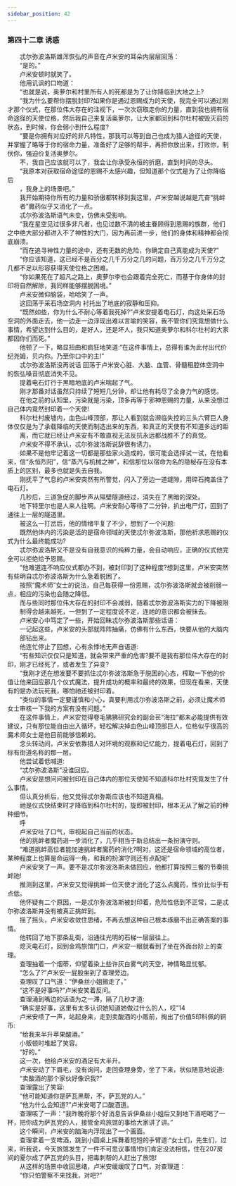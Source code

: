 ```yaml
---
sidebar_position: 42
---
```

### 第四十二章 诱惑  


　　忒尔弥波洛斯雄浑恢弘的声音在卢米安的耳朵内层层回荡：  
　　“是的。”  
　　卢米安顿时就笑了。  
　　他用讥讽的口吻道：  
　　“也就是说，奥萝尔和村里所有人的死都是为了让你降临到大地之上?  
　　“我为什么要帮你摆脱封印?如果你是通过恩赐成为的天使，我完全可以通过刚才那个仪式，在那位伟大存在的注视下，一次次窃取走你的力量，直到我也拥有宿命途径的天使位格，然后我自己来复活奥萝尔，让大家都回到科尔杜村被毁灭前的状态，到时候，你会弱小到什么程度?  
　　“要是你拥有对应好的非凡特性，那我可以等到自己也成为猎人途径的天使，并掌握了略等于你的宿命力量，准备好了足够的帮手，再把你放出来，打败你，制伏你，强迫价复活奥萝尔。  
　　不，我自己应该就可以了，我会让你承受永恒的折磨，直到时间的尽头。  
　　“我原本对获取宿命途径的恩赐不太感兴趣，但知道那个仪式是为了让你降临后  
　　，我身上的场景吧。”  
　　我开始期待你所有的力量和骄傲都转移到我这里，卢米安越说越是亢奋“挑衅  
　　者”魔药似乎又消化了一点。  
　　忒尔弥波洛斯语气未变，仿佛未受影响。  
　　“我在星空见过很多非凡者，也见过数不清的被主眷顾得到恩赐的族群，他们之中绝大部分都进入不了神性的大门，因为再前进一步，他们的身体和精神都会彻底崩溃。  
　　“而在追寻神性力量的途中，还有无数的危险，你确定自己真能成为天使?”  
　　“你应该知道，这已经不是百分之几千万分之几的问题，百万分之几千万分之几都不足以形容获得天使位格之困难。  
　　“你如果死在了超凡之路上，奥萝尔李也会跟着完全死亡，而基于你身体的封印将自然解除，我同样能够摆脱困境。”  
　　卢米安微仰脑袋，哈哈笑了一声。  
　　这回荡于采石场空洞内 衬托出了地底的寂静和压抑。  
　　“既然如些，你为什么不耐心等着我死掉?”卢米安提着电石灯，向这处采石场空洞的外面走去，他一边走一边浮现出难以言喻的笑容，我不管你们究竟想做什么事情，希望达到什么目的，是好人，还是坏人，我只知道奥萝尔和科尔杜村的大家都因你们而死。”  
　　他顿了一下，略显扭曲和疯狂地笑道:“在这件事情上，总得有谁为此付出代价 纪尧姆，贝内你。乃至你口中的主!”  
　　忒尔弥波洛斯没再说话 回荡于卢米安心脏、大脑、血管、骨髓租腔体空洞中的恢弘嗓音彻底消失不见。  
　　提着电石灯行于黑暗地底的卢米喘起了气。  
　　刚才那番对话虽然只持续了短短几分钟，却让他有耗尽了全身力气的感觉。  
　　在他之前的认知里，污染就是污染，顶多再等于邪神恩赐的力量，从来没想过自己体内竟然封印着一个天使!  
　　科尔杜村废墟内，血色山峰顶部，那让人看到就会濒临失控的三头六臂巨人身体仅仅是为了承载降临的天使而制造出来的东西，和真正的天使有不知道多远的距  
　　离，而它就已经让卢米安有不敢直视无法反抗永远都战胜不了的真觉。  
　　卢米安不得不承认，忒尔弥波洛斯说辞很有诱力。  
　　如果不是他牢记着这一切都是那些家火造成的，很可能会选择试一试，在他看来，信“永恒烈阳”，信“蒸汽与机械之神”，和信那位以宿命为名的隐秘存在没有本质上的区别，最多也就是失去自我。  
　　刚抚平了气息的卢米安突然有所警觉，闪入了旁边一道缝隙，用碎石掩盖住了电石灯。  
　　几秒后，三道急促的脚步声从隔壁隧道经过，消失在了黑暗的深处。  
　　地下特里尔也是人来人往啊。卢米安耐心等待了二分钟，扒出电尸灯，回到了通往上一层的隧道里。  
　　被这么一打岔后，他的情绪平复了不少，想到了一个问题:  
　　既然他体内的污染是活的是宿命领域的天使忒尔弥波洛斯，那他祈求恩赐的仪式为什么最终能成功?  
　　忒尔弥波洛斯又不是没有自我意识的纯粹力量，会自动响应，正确的仪式他完全可以拒绝给予恩赐。  
　　“他难道连不响应仪式都办不到，被封印到了这种程度?想到这里，卢米安突然有些明自忒尔弥波洛斯为什么急着脱困了。  
　　按照“魔术师”女士的说法，自己每获得一份恩赐，忒尔弥波洛斯就会被削弱一点，相应的污染也会随之降低。  
　　而与些同时那位伟大存在的封印不会减弱，随着忒尔弥波洛斯实力的下降被限  
　　制得会越来越死，一但到了一定程度说不定，连祂的意识都会被抹去。  
　　卢米安心中笃定了一些，开始回昧忒尔弥波洛斯那些话语：  
　　一记起这些，卢米安的头部就阵阵抽痛，仿佛有什么东西，快要从他的大脑内  
　　部钻出来。  
　　他连忙停止了回想，心有余悸地无声自语道:  
　　“有些知识仅仅只是知道，就会带来严重的危害?要不是我有那位伟大存在的封印，刚才已经死了，或者发生了异变?  
　　“我刚才还在想发要不要抓住忒尔弥波洛斯急于脱困的心态，榨取一下他的价值让他来回应那几个仪式魔法，提升成功的概率和最终的效果，但现在看来，天使有的是办法玩死我，哪怕祂还被封印着。  
　　“类似的事情一定要谨慎和小心，真要利用忒尔弥波洛斯之前，必须让魔术师女士审核一下我的方案有没有问题。”  
　　在这件事情上，卢米安觉得卷毛狒狒研究会的副会苌“海拉”都未必能提供有效建议，只有那位能自由出入循环，轻松解决掉血色山峰顶部巨人，位格似乎很高的魔术师女士是他目前能够信赖的。  
　　念头转动间，卢米安依靠猎人对环境的观察和记忆能力，提着电石灯，回到了标有街道名称的那一层。  
　　他尝试着低喊道:  
　　“忒尔弥波洛斯”没谁回应。  
　　卢米安是想问问被封印在自己体内的那位天使知不知道科尔杜村究竟发生了什么事情。  
　　但认真分析后，他又觉得忒尔弥斯应该也不知道真相。  
　　祂是仪式快结束时才降临到科尔杜村的，旋即被封印，根本无从了解之前的种种细节。  
　　呼  
　　卢米安吐了口气，审视起自己当前的状态。  
　　他的挑衅者魔药进一步消化了，几乎相当于新总结出一条扮演守则。  
　　“难道挑衅高位者能加速挑衅者魔药的消化?啊对，这还是宿命领域的高位者，某种程度上也算是命运得一角，和我的扮演守则还有点配呢”  
　　卢米安笑了一声。要不是忒尔弥波洛斯未做回应，他都打算按照三餐的节奏挑衅祂!  
　　推测到这里，卢米安又觉得挑衅一位天使才消化了这么点魔药，性价比似乎有点低。  
　　他怀疑有二个原因，一是忒尔弥波洛斯被封印着，危险性低到不正常，二是忒尔弥波洛斯并没有被真正挑衅到。  
　　摇了摇头，卢米安收敛住思绪，不再去想这种自己根本琢磨不出正确答案的事情。  
　　他转回了地下那条乱街，沿通往光明的石梯一层层往上。  
　　熄灭电石灯，回到金鸡旅馆门口，卢米安一眼就看到了坐在外面台阶上的查理。  
　　查理抽着一个烟蒂，仰望着染上些许灰白雾气的天空，神情略显忧郁。  
　　“怎么了?”卢米安一屁股坐到了查理旁边。  
　　查理叹了口气道：“伊桑丝小姐搬走了。”  
　　“这不是好事吗?”卢米安笑着反问。  
　　查理涌到嘴边的话语为之一滞，隔了几秒才道:  
　　“确实是好事，这里有太多认识她知道她做过什么的人，哎”14  
　　卢米安啧了一声，站起身来，走到卖酸酒的小贩前，掏出了价值5印科佩的铜币:  
　　“给我来半升苹果酸酒。”  
　　小贩顿时堆起了笑容。  
　　“好的。”  
　　这一次，他给卢米安的酒足有大半升。  
　　卢米安动了下眉毛，没有询问，走回查理身旁，坐了下来，状似随意地说道:  
　　“卖酸酒的那个家伙好像识我?”  
　　查理露出了笑容:  
　　“他可能知道你是萨瓦黑帮，不，萨瓦党的人。”  
　　“他为什么会知道?”卢米安喝了口酸酒道。  
　　查理咳了一声：“我昨晚将那个好消息告诉伊桑丝小姐后又到地下酒吧喝了一杯，把你成为萨瓦党的人，接管金鸡旅馆的事给大家讲了讲。”  
　　这个瞬间，卢米安的脑海内浮现出了一个画面。  
　　查理拿着一支啤酒，跳到小圆桌上挥舞着短短的手臂道:“女士们，先生们，过来，听我说，今天旅馆发生了一件不可思议事情!你们肯定没法相信，住在207房间的夏尔成了萨瓦党的头目，把毒刺帮的人赶出了旅馆!  
　　从这样的场景中收回思绪，卢米安缓缓叹了口气，对查理道：  
　　“你只怕警察不来找我，对吧?”  
